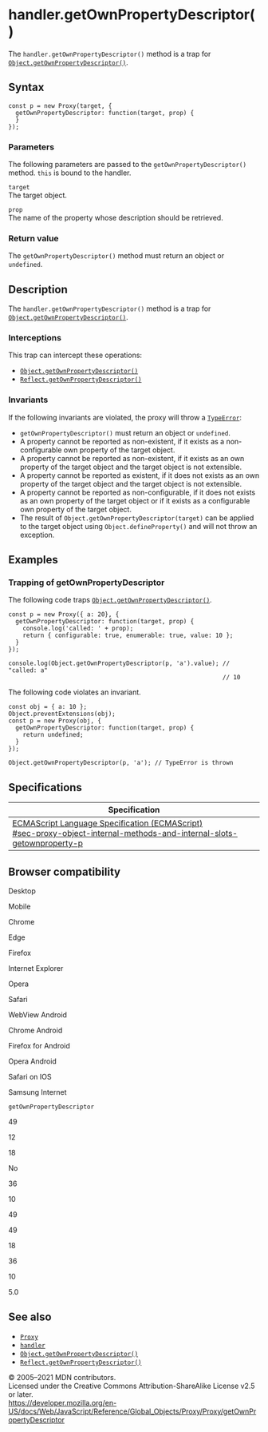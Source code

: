 handler.getOwnPropertyDescriptor()
==================================

The `handler.getOwnPropertyDescriptor()` method is a trap for [`Object.getOwnPropertyDescriptor()`](../../object/getownpropertydescriptor).

Syntax
------

    const p = new Proxy(target, {
      getOwnPropertyDescriptor: function(target, prop) {
      }
    });

### Parameters

The following parameters are passed to the `getOwnPropertyDescriptor()` method. `this` is bound to the handler.

`target`  
The target object.

`prop`  
The name of the property whose description should be retrieved.

### Return value

The `getOwnPropertyDescriptor()` method must return an object or `undefined`.

Description
-----------

The `handler.getOwnPropertyDescriptor()` method is a trap for [`Object.getOwnPropertyDescriptor()`](../../object/getownpropertydescriptor).

### Interceptions

This trap can intercept these operations:

-   [`Object.getOwnPropertyDescriptor()`](../../object/getownpropertydescriptor)
-   [`Reflect.getOwnPropertyDescriptor()`](../../reflect/getownpropertydescriptor)

### Invariants

If the following invariants are violated, the proxy will throw a [`TypeError`](../../typeerror):

-   `getOwnPropertyDescriptor()` must return an object or `undefined`.
-   A property cannot be reported as non-existent, if it exists as a non-configurable own property of the target object.
-   A property cannot be reported as non-existent, if it exists as an own property of the target object and the target object is not extensible.
-   A property cannot be reported as existent, if it does not exists as an own property of the target object and the target object is not extensible.
-   A property cannot be reported as non-configurable, if it does not exists as an own property of the target object or if it exists as a configurable own property of the target object.
-   The result of `Object.getOwnPropertyDescriptor(target)` can be applied to the target object using `Object.defineProperty()` and will not throw an exception.

Examples
--------

### Trapping of getOwnPropertyDescriptor

The following code traps [`Object.getOwnPropertyDescriptor()`](../../object/getownpropertydescriptor).

    const p = new Proxy({ a: 20}, {
      getOwnPropertyDescriptor: function(target, prop) {
        console.log('called: ' + prop);
        return { configurable: true, enumerable: true, value: 10 };
      }
    });

    console.log(Object.getOwnPropertyDescriptor(p, 'a').value); // "called: a"
                                                                // 10

The following code violates an invariant.

    const obj = { a: 10 };
    Object.preventExtensions(obj);
    const p = new Proxy(obj, {
      getOwnPropertyDescriptor: function(target, prop) {
        return undefined;
      }
    });

    Object.getOwnPropertyDescriptor(p, 'a'); // TypeError is thrown

Specifications
--------------

<table><thead><tr class="header"><th>Specification</th></tr></thead><tbody><tr class="odd"><td><a href="https://tc39.es/ecma262/#sec-proxy-object-internal-methods-and-internal-slots-getownproperty-p">ECMAScript Language Specification (ECMAScript)<br />
<span class="small">#sec-proxy-object-internal-methods-and-internal-slots-getownproperty-p</span></a></td></tr></tbody></table>

Browser compatibility
---------------------

Desktop

Mobile

Chrome

Edge

Firefox

Internet Explorer

Opera

Safari

WebView Android

Chrome Android

Firefox for Android

Opera Android

Safari on IOS

Samsung Internet

`getOwnPropertyDescriptor`

49

12

18

No

36

10

49

49

18

36

10

5.0

See also
--------

-   [`Proxy`](../../proxy)
-   [`handler`](../proxy)
-   [`Object.getOwnPropertyDescriptor()`](../../object/getownpropertydescriptor)
-   [`Reflect.getOwnPropertyDescriptor()`](../../reflect/getownpropertydescriptor)

© 2005–2021 MDN contributors.  
Licensed under the Creative Commons Attribution-ShareAlike License v2.5 or later.  
<a href="https://developer.mozilla.org/en-US/docs/Web/JavaScript/Reference/Global_Objects/Proxy/Proxy/getOwnPropertyDescriptor" class="_attribution-link">https://developer.mozilla.org/en-US/docs/Web/JavaScript/Reference/Global_Objects/Proxy/Proxy/getOwnPropertyDescriptor</a>
